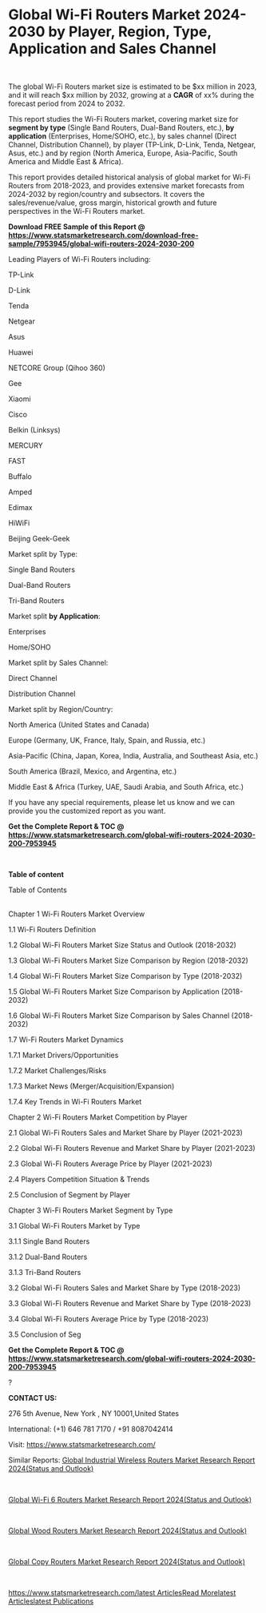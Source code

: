 <h1>Global Wi-Fi Routers Market 2024-2030 by Player, Region, Type, Application and Sales Channel</h1><br/><p>The global Wi-Fi Routers market size is estimated to be $xx million in 2023, and it will reach $xx million by 2032, growing at a <strong>CAGR</strong> of xx% during the forecast period from 2024 to 2032.</p>
 
 
 
 <p>This report studies the Wi-Fi Routers market, covering market size for <strong>segment by type</strong> (Single Band Routers, Dual-Band Routers, etc.), <strong>by application</strong> (Enterprises, Home/SOHO, etc.), by sales channel (Direct Channel, Distribution Channel), by player (TP-Link, D-Link, Tenda, Netgear, Asus, etc.) and by region (North America, Europe, Asia-Pacific, South America and Middle East & Africa).</p>
 
 
 
 <p>This report provides detailed historical analysis of global market for Wi-Fi Routers from 2018-2023, and provides extensive market forecasts from 2024-2032 by region/country and subsectors. It covers the sales/revenue/value, gross margin, historical growth and future perspectives in the Wi-Fi Routers market.</p>
 
 
 
 <p><strong>Download FREE Sample of this Report @ <a href="https://www.statsmarketresearch.com/download-free-sample/7953945/global-wifi-routers-2024-2030-200">https://www.statsmarketresearch.com/download-free-sample/7953945/global-wifi-routers-2024-2030-200</a></strong></p>
 
 
 
 <p>Leading Players of Wi-Fi Routers including:</p>
 
 
 
 <p>TP-Link</p>
 
 
 
 <p>D-Link</p>
 
 
 
 <p>Tenda</p>
 
 
 
 <p>Netgear</p>
 
 
 
 <p>Asus</p>
 
 
 
 <p>Huawei</p>
 
 
 
 <p>NETCORE Group (Qihoo 360)</p>
 
 
 
 <p>Gee</p>
 
 
 
 <p>Xiaomi</p>
 
 
 
 <p>Cisco</p>
 
 
 
 <p>Belkin (Linksys)</p>
 
 
 
 <p>MERCURY</p>
 
 
 
 <p>FAST</p>
 
 
 
 <p>Buffalo</p>
 
 
 
 <p>Amped</p>
 
 
 
 <p>Edimax</p>
 
 
 
 <p>HiWiFi</p>
 
 
 
 <p>Beijing Geek-Geek</p>
 
 
 
 <p>Market split by Type:</p>
 
 
 
 <p>Single Band Routers</p>
 
 
 
 <p>Dual-Band Routers</p>
 
 
 
 <p>Tri-Band Routers</p>
 
 
 
 <p>Market split <strong>by Application</strong>:</p>
 
 
 
 <p>Enterprises</p>
 
 
 
 <p>Home/SOHO</p>
 
 
 
 <p>Market split by Sales Channel:</p>
 
 
 
 <p>Direct Channel</p>
 
 
 
 <p>Distribution Channel</p>
 
 
 
 <p>Market split by Region/Country:</p>
 
 
 
 <p>North America (United States and Canada)</p>
 
 
 
 <p>Europe (Germany, UK, France, Italy, Spain, and Russia, etc.)</p>
 
 
 
 <p>Asia-Pacific (China, Japan, Korea, India, Australia, and Southeast Asia, etc.)</p>
 
 
 
 <p>South America (Brazil, Mexico, and Argentina, etc.)</p>
 
 
 
 <p>Middle East & Africa (Turkey, UAE, Saudi Arabia, and South Africa, etc.)</p>
 
 
 
 <p>If you have any special requirements, please let us know and we can provide you the customized report as you want.</p>
 
 
 
 <div><b>Get the Complete Report & TOC @ <a href="https://www.statsmarketresearch.com/global-wifi-routers-2024-2030-200-7953945">https://www.statsmarketresearch.com/global-wifi-routers-2024-2030-200-7953945</a></b></div>
 
 
 
 <p><br />
 
 <b>Table of content</b></p>
 
 
 
 <p>Table of Contents<br />
 
 <br />
 
 Chapter 1 Wi-Fi Routers Market Overview<br />
 
 1.1 Wi-Fi Routers Definition<br />
 
 1.2 Global Wi-Fi Routers Market Size Status and Outlook (2018-2032)<br />
 
 1.3 Global Wi-Fi Routers Market Size Comparison by Region (2018-2032)<br />
 
 1.4 Global Wi-Fi Routers Market Size Comparison by Type (2018-2032)<br />
 
 1.5 Global Wi-Fi Routers Market Size Comparison by Application (2018-2032)<br />
 
 1.6 Global Wi-Fi Routers Market Size Comparison by Sales Channel (2018-2032)<br />
 
 1.7 Wi-Fi Routers Market Dynamics<br />
 
 1.7.1 Market Drivers/Opportunities<br />
 
 1.7.2 Market Challenges/Risks<br />
 
 1.7.3 Market News (Merger/Acquisition/Expansion)<br />
 
 1.7.4 Key Trends in Wi-Fi Routers Market<br />
 
 Chapter 2 Wi-Fi Routers Market Competition by Player<br />
 
 2.1 Global Wi-Fi Routers Sales and Market Share by Player (2021-2023)<br />
 
 2.2 Global Wi-Fi Routers Revenue and Market Share by Player (2021-2023)<br />
 
 2.3 Global Wi-Fi Routers Average Price by Player (2021-2023)<br />
 
 2.4 Players Competition Situation & Trends<br />
 
 2.5 Conclusion of Segment by Player<br />
 
 Chapter 3 Wi-Fi Routers Market Segment by Type<br />
 
 3.1 Global Wi-Fi Routers Market by Type<br />
 
 3.1.1 Single Band Routers<br />
 
 3.1.2 Dual-Band Routers<br />
 
 3.1.3 Tri-Band Routers<br />
 
 3.2 Global Wi-Fi Routers Sales and Market Share by Type (2018-2023)<br />
 
 3.3 Global Wi-Fi Routers Revenue and Market Share by Type (2018-2023)<br />
 
 3.4 Global Wi-Fi Routers Average Price by Type (2018-2023)<br />
 
 3.5 Conclusion of Seg</p>
 
 
 
 <div><b>Get the Complete Report & TOC @ <a href="https://www.statsmarketresearch.com/global-wifi-routers-2024-2030-200-7953945">https://www.statsmarketresearch.com/global-wifi-routers-2024-2030-200-7953945</a></b></div>
 
 
 
 <p>? </p>
 
 
 
 <p><b>CONTACT US:</b><br />
 
 276 5th Avenue, New York , NY 10001,United States<br />
 
 International: (+1) 646 781 7170 / +91 8087042414<br />
 
 Visit: <a href="https://www.statsmarketresearch.com/">https://www.statsmarketresearch.com/</a><br />
 
 Similar Reports: <a href="https://www.statsmarketresearch.com/global-wifi-routers-2024-2030-200-7953945">Global Industrial Wireless Routers Market Research Report 2024(Status and Outlook)</a><br />
 
 <br />
 
 <a href="https://www.statsmarketresearch.com/global-wifi-routers-2024-2030-200-7953945">Global Wi-Fi 6 Routers Market Research Report 2024(Status and Outlook)</a><br />
 
 <br />
 
 <a href="https://www.statsmarketresearch.com/global-wifi-routers-2024-2030-200-7953945">Global Wood Routers Market Research Report 2024(Status and Outlook)</a><br />
 
 <br />
 
 <a href="https://www.statsmarketresearch.com/global-wifi-routers-2024-2030-200-7953945">Global Copy Routers Market Research Report 2024(Status and Outlook)</a><br />
 
 <br />
 
 <a href="https://gyeongbokgung.com">https://www.statsmarketresearch.com/</a><a href="https://hallyeomaritime.com">latest Articles</a><a href="https://jingwansa.com">Read More</a><a href="https://nguoiviet.jp/">latest Articles</a><a href="https://www.intelmarketresearch.com/">latest Publications</a></p>